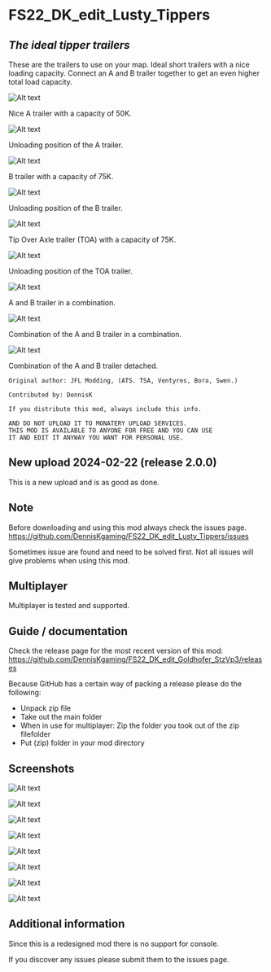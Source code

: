 # FS22_DK_edit_Lusty_Tippers

## *The ideal tipper trailers*


These are the trailers to use on your map. Ideal short trailers with a nice loading capacity. Connect an A and B trailer together to get an even higher total load capacity.


![Alt text](screenshots/Atrailer_01.png)

Nice A trailer with a capacity of 50K.

![Alt text](screenshots/Atrailer_02.png)

Unloading position of the A trailer.

![Alt text](screenshots/Btrailer_01.png)

B trailer with a capacity of 75K.

![Alt text](screenshots/Btrailer_02.png)

Unloading position of the B trailer.

![Alt text](screenshots/TOA_01.png)

Tip Over Axle trailer (TOA) with a capacity of 75K.

![Alt text](screenshots/TOA_02.png)

Unloading position of the TOA trailer.

![Alt text](screenshots/combination_01.png)

A and B trailer in a combination.

![Alt text](screenshots/combination_02.png)

Combination of the A and B trailer in a combination.

![Alt text](screenshots/combination_03.png)

Combination of the A and B trailer detached.



```
Original author: JFL Modding, (ATS. TSA, Ventyres, Bora, Swen.) 

Contributed by: DennisK

If you distribute this mod, always include this info.

AND DO NOT UPLOAD IT TO MONATERY UPLOAD SERVICES.
THIS MOD IS AVAILABLE TO ANYONE FOR FREE AND YOU CAN USE
IT AND EDIT IT ANYWAY YOU WANT FOR PERSONAL USE.
```


## New upload 2024-02-22 (release 2.0.0)

This is a new upload and is as good as done.



## Note
Before downloading and using this mod always check the issues page. https://github.com/DennisKgaming/FS22_DK_edit_Lusty_Tippers/issues

Sometimes issue are found and need to be solved first. Not all issues will give problems when using this mod.

## Multiplayer
Multiplayer is tested and supported.


## Guide / documentation


Check the release page for the most recent version of this mod: https://github.com/DennisKgaming/FS22_DK_edit_Goldhofer_StzVp3/releases

Because GitHub has a certain way of packing a release please do the following:
- Unpack zip file
- Take out the main folder
- When in use for multiplayer: Zip the folder you took out of the zip filefolder
- Put (zip) folder in your mod directory


## Screenshots

![Alt text](screenshots/screenshot_01.png)

![Alt text](screenshots/screenshot_02.png)

![Alt text](screenshots/screenshot_03.png)

![Alt text](screenshots/screenshot_04.png)

![Alt text](screenshots/screenshot_05.png)

![Alt text](screenshots/screenshot_06.png)

![Alt text](screenshots/screenshot_07.png)

![Alt text](screenshots/screenshot_08.png)


## Additional information

Since this is a redesigned mod there is no support for console.

If you discover any issues please submit them to the issues page.